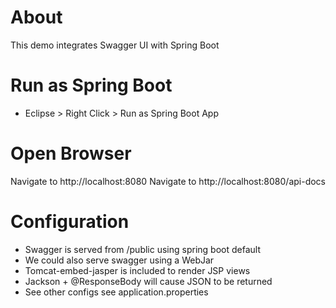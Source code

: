 # About
This demo integrates Swagger UI with Spring Boot


# Run as Spring Boot
* Eclipse > Right Click > Run as Spring Boot App


# Open Browser
Navigate to http://localhost:8080 
Navigate to http://localhost:8080/api-docs 


# Configuration
* Swagger is served from /public using spring boot default
* We could also serve swagger using a WebJar
* Tomcat-embed-jasper is included to render JSP views
* Jackson + @ResponseBody will cause JSON to be returned
* See other configs see application.properties 
